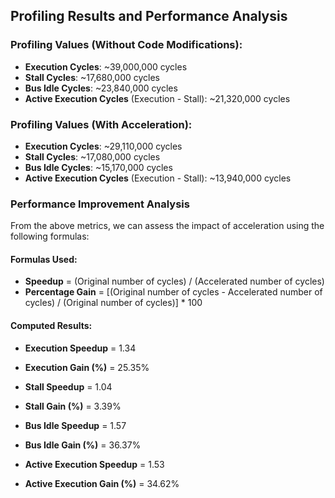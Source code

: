 ## Profiling Results and Performance Analysis

### Profiling Values (Without Code Modifications):
- **Execution Cycles**: ~39,000,000 cycles
- **Stall Cycles**: ~17,680,000 cycles
- **Bus Idle Cycles**: ~23,840,000 cycles
- **Active Execution Cycles** (Execution - Stall): ~21,320,000 cycles

### Profiling Values (With Acceleration):
- **Execution Cycles**: ~29,110,000 cycles
- **Stall Cycles**: ~17,080,000 cycles
- **Bus Idle Cycles**: ~15,170,000 cycles
- **Active Execution Cycles** (Execution - Stall): ~13,940,000 cycles

### Performance Improvement Analysis
From the above metrics, we can assess the impact of acceleration using the following formulas:

#### Formulas Used:
- **Speedup** = (Original number of cycles) / (Accelerated number of cycles)
- **Percentage Gain** = [(Original number of cycles - Accelerated number of cycles) / (Original number of cycles)] * 100

#### Computed Results:
- **Execution Speedup** = 1.34
- **Execution Gain (%)** = 25.35%

- **Stall Speedup** = 1.04
- **Stall Gain (%)** = 3.39%

- **Bus Idle Speedup** = 1.57
- **Bus Idle Gain (%)** = 36.37%

- **Active Execution Speedup** = 1.53
- **Active Execution Gain (%)** = 34.62% 
